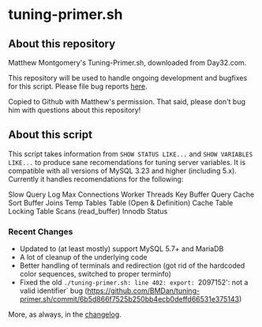 # tuning-primer.sh
## About this repository
Matthew Montgomery's Tuning-Primer.sh, downloaded from Day32.com.

This repository will be used to handle ongoing development and bugfixes for this script.  Please file bug reports <a href="https://github.com/BMDan/tuning-primer.sh/issues">here</a>.

Copied to Github with Matthew's permission.  That said, please don't bug him with questions about this repository!

## About this script
This script takes information from `SHOW STATUS LIKE...` and `SHOW VARIABLES LIKE...` 
to produce sane recomendations for tuning server variables. 
It is compatible with all versions of MySQL 3.23 and higher (including 5.x).
Currently it handles recomendations for the following:

Slow Query Log
Max Connections
Worker Threads
Key Buffer
Query Cache
Sort Buffer
Joins
Temp Tables
Table (Open & Definition) Cache
Table Locking
Table Scans (read_buffer)
Innodb Status

### Recent Changes

* Updated to (at least mostly) support MySQL 5.7+ and MariaDB
* A lot of cleanup of the underlying code
* Better handling of terminals and redirection (got rid of the hardcoded color sequences, switched to proper terminfo)
* Fixed the old `./tuning-primer.sh: line 402: export: `2097152': not a valid identifier` bug (https://github.com/BMDan/tuning-primer.sh/commit/6b5d866f7525b250bb4ecb0deffd66531e375143)

More, as always, in the <a href="https://github.com/BMDan/tuning-primer.sh/commits/master">changelog</a>.
